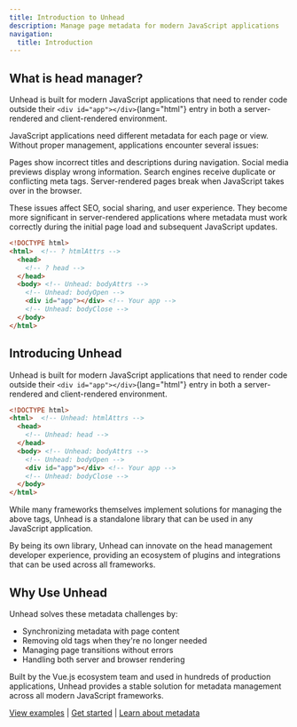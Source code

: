 ```yaml
---
title: Introduction to Unhead
description: Manage page metadata for modern JavaScript applications
navigation:
  title: Introduction
---
```


## What is head manager?

Unhead is built for modern JavaScript applications that need to render code outside their `<div id="app"></div>`{lang="html"} entry in both a
server-rendered and client-rendered environment.

JavaScript applications need different metadata for each page or view. Without proper management, applications encounter several issues:

Pages show incorrect titles and descriptions during navigation. Social media previews display wrong information. Search engines receive duplicate or conflicting meta tags. Server-rendered pages break when JavaScript takes over in the browser.

These issues affect SEO, social sharing, and user experience. They become more significant in server-rendered applications where metadata must work correctly during the initial page load and subsequent JavaScript updates.

```html
<!DOCTYPE html>
<html>  <!-- ? htmlAttrs -->
  <head>
    <!-- ? head -->
  </head>
  <body> <!-- Unhead: bodyAttrs -->
    <!-- Unhead: bodyOpen -->
    <div id="app"></div> <!-- Your app -->
    <!-- Unhead: bodyClose -->
  </body>
</html>
```

## Introducing Unhead

Unhead is built for modern JavaScript applications that need to render code outside their `<div id="app"></div>`{lang="html"} entry in both a
server-rendered and client-rendered environment.

```html
<!DOCTYPE html>
<html>  <!-- Unhead: htmlAttrs -->
  <head>
    <!-- Unhead: head -->
  </head>
  <body> <!-- Unhead: bodyAttrs -->
    <!-- Unhead: bodyOpen -->
    <div id="app"></div> <!-- Your app -->
    <!-- Unhead: bodyClose -->
  </body>
</html>
```

While many frameworks themselves implement solutions for managing the above tags, Unhead is a standalone library that can be used in any JavaScript application.

By being its own library, Unhead can innovate on the head management developer experience, providing an ecosystem of plugins and integrations that can be used across all frameworks.

## Why Use Unhead

Unhead solves these metadata challenges by:

- Synchronizing metadata with page content
- Removing old tags when they're no longer needed
- Managing page transitions without errors
- Handling both server and browser rendering

Built by the Vue.js ecosystem team and used in hundreds of production applications, Unhead provides a stable solution for metadata management across all modern JavaScript frameworks.

[View examples](https://unhead.unjs.io/examples) | [Get started](https://unhead.unjs.io/getting-started) | [Learn about metadata](https://web.dev/learn/html/metadata)
